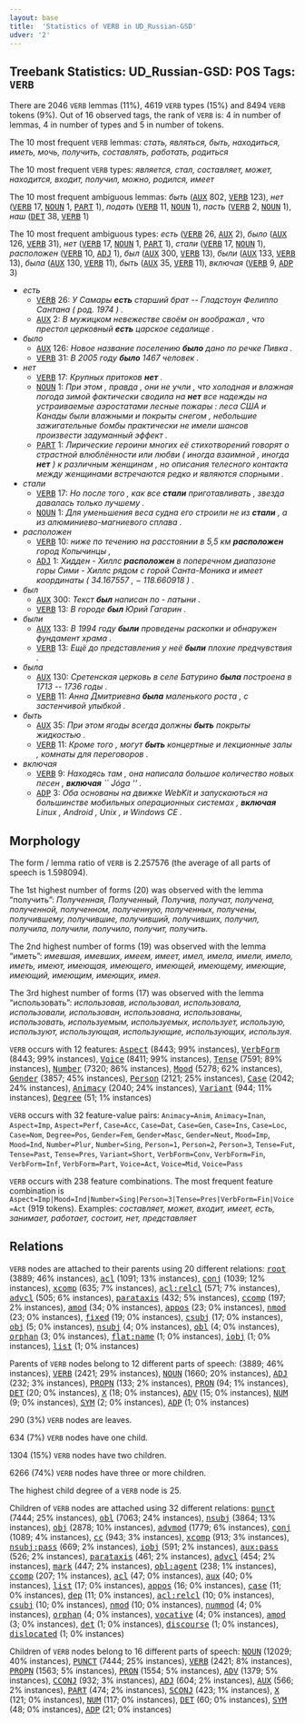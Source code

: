 ```yaml
---
layout: base
title:  'Statistics of VERB in UD_Russian-GSD'
udver: '2'
---
```


## Treebank Statistics: UD_Russian-GSD: POS Tags: `VERB`

There are 2046 `VERB` lemmas (11%), 4619 `VERB` types (15%) and 8494 `VERB` tokens (9%).
Out of 16 observed tags, the rank of `VERB` is: 4 in number of lemmas, 4 in number of types and 5 in number of tokens.

The 10 most frequent `VERB` lemmas: <em>стать, являться, быть, находиться, иметь, мочь, получить, составлять, работать, родиться</em>

The 10 most frequent `VERB` types:  <em>является, стал, составляет, может, находится, входит, получил, можно, родился, имеет</em>

The 10 most frequent ambiguous lemmas: <em>быть</em> (<tt><a href="ru_gsd-pos-AUX.html">AUX</a></tt> 802, <tt><a href="ru_gsd-pos-VERB.html">VERB</a></tt> 123), <em>нет</em> (<tt><a href="ru_gsd-pos-VERB.html">VERB</a></tt> 17, <tt><a href="ru_gsd-pos-NOUN.html">NOUN</a></tt> 1, <tt><a href="ru_gsd-pos-PART.html">PART</a></tt> 1), <em>подать</em> (<tt><a href="ru_gsd-pos-VERB.html">VERB</a></tt> 11, <tt><a href="ru_gsd-pos-NOUN.html">NOUN</a></tt> 1), <em>пасть</em> (<tt><a href="ru_gsd-pos-VERB.html">VERB</a></tt> 2, <tt><a href="ru_gsd-pos-NOUN.html">NOUN</a></tt> 1), <em>наш</em> (<tt><a href="ru_gsd-pos-DET.html">DET</a></tt> 38, <tt><a href="ru_gsd-pos-VERB.html">VERB</a></tt> 1)

The 10 most frequent ambiguous types:  <em>есть</em> (<tt><a href="ru_gsd-pos-VERB.html">VERB</a></tt> 26, <tt><a href="ru_gsd-pos-AUX.html">AUX</a></tt> 2), <em>было</em> (<tt><a href="ru_gsd-pos-AUX.html">AUX</a></tt> 126, <tt><a href="ru_gsd-pos-VERB.html">VERB</a></tt> 31), <em>нет</em> (<tt><a href="ru_gsd-pos-VERB.html">VERB</a></tt> 17, <tt><a href="ru_gsd-pos-NOUN.html">NOUN</a></tt> 1, <tt><a href="ru_gsd-pos-PART.html">PART</a></tt> 1), <em>стали</em> (<tt><a href="ru_gsd-pos-VERB.html">VERB</a></tt> 17, <tt><a href="ru_gsd-pos-NOUN.html">NOUN</a></tt> 1), <em>расположен</em> (<tt><a href="ru_gsd-pos-VERB.html">VERB</a></tt> 10, <tt><a href="ru_gsd-pos-ADJ.html">ADJ</a></tt> 1), <em>был</em> (<tt><a href="ru_gsd-pos-AUX.html">AUX</a></tt> 300, <tt><a href="ru_gsd-pos-VERB.html">VERB</a></tt> 13), <em>были</em> (<tt><a href="ru_gsd-pos-AUX.html">AUX</a></tt> 133, <tt><a href="ru_gsd-pos-VERB.html">VERB</a></tt> 13), <em>была</em> (<tt><a href="ru_gsd-pos-AUX.html">AUX</a></tt> 130, <tt><a href="ru_gsd-pos-VERB.html">VERB</a></tt> 11), <em>быть</em> (<tt><a href="ru_gsd-pos-AUX.html">AUX</a></tt> 35, <tt><a href="ru_gsd-pos-VERB.html">VERB</a></tt> 11), <em>включая</em> (<tt><a href="ru_gsd-pos-VERB.html">VERB</a></tt> 9, <tt><a href="ru_gsd-pos-ADP.html">ADP</a></tt> 3)


* <em>есть</em>
  * <tt><a href="ru_gsd-pos-VERB.html">VERB</a></tt> 26: <em>У Самары <b>есть</b> старший брат -- Гладстоун Фелиппо Сантана ( род. 1974 ) .</em>
  * <tt><a href="ru_gsd-pos-AUX.html">AUX</a></tt> 2: <em>В мужицком невежестве своём он воображал , что престол церковный <b>есть</b> царское седалище .</em>
* <em>было</em>
  * <tt><a href="ru_gsd-pos-AUX.html">AUX</a></tt> 126: <em>Новое название поселению <b>было</b> дано по речке Пивка .</em>
  * <tt><a href="ru_gsd-pos-VERB.html">VERB</a></tt> 31: <em>В 2005 году <b>было</b> 1467 человек .</em>
* <em>нет</em>
  * <tt><a href="ru_gsd-pos-VERB.html">VERB</a></tt> 17: <em>Крупных притоков <b>нет</b> .</em>
  * <tt><a href="ru_gsd-pos-NOUN.html">NOUN</a></tt> 1: <em>При этом , правда , они не учли , что холодная и влажная погода зимой фактически сводила на <b>нет</b> все надежды на устраиваемые аэростатами лесные пожары : леса США и Канады были влажными и покрыты снегом , небольшие зажигательные бомбы практически не имели шансов произвести задуманный эффект .</em>
  * <tt><a href="ru_gsd-pos-PART.html">PART</a></tt> 1: <em>Лирические героини многих её стихотворений говорят о страстной влюблённости или любви ( иногда взаимной , иногда <b>нет</b> ) к различным женщинам , но описания телесного контакта между женщинами встречаются редко и являются спорными .</em>
* <em>стали</em>
  * <tt><a href="ru_gsd-pos-VERB.html">VERB</a></tt> 17: <em>Но после того , как все <b>стали</b> приготавливать , звезда давалась только лучшему .</em>
  * <tt><a href="ru_gsd-pos-NOUN.html">NOUN</a></tt> 1: <em>Для уменьшения веса судна его строили не из <b>стали</b> , а из алюминиево-магниевого сплава .</em>
* <em>расположен</em>
  * <tt><a href="ru_gsd-pos-VERB.html">VERB</a></tt> 10: <em>ниже по течению на расстоянии в 5,5 км <b>расположен</b> город Копычинцы ,</em>
  * <tt><a href="ru_gsd-pos-ADJ.html">ADJ</a></tt> 1: <em>Хидден - Хиллс <b>расположен</b> в поперечном диапазоне горы Сими - Хиллс рядом с горой Санта-Моника и имеет координаты ( 34.167557 , − 118.660918 ) .</em>
* <em>был</em>
  * <tt><a href="ru_gsd-pos-AUX.html">AUX</a></tt> 300: <em>Текст <b>был</b> написан по - латыни .</em>
  * <tt><a href="ru_gsd-pos-VERB.html">VERB</a></tt> 13: <em>В городе <b>был</b> Юрий Гагарин .</em>
* <em>были</em>
  * <tt><a href="ru_gsd-pos-AUX.html">AUX</a></tt> 133: <em>В 1994 году <b>были</b> проведены раскопки и обнаружен фундамент храма .</em>
  * <tt><a href="ru_gsd-pos-VERB.html">VERB</a></tt> 13: <em>Ещё до представления у неё <b>были</b> плохие предчувствия .</em>
* <em>была</em>
  * <tt><a href="ru_gsd-pos-AUX.html">AUX</a></tt> 130: <em>Сретенская церковь в селе Батурино <b>была</b> построена в 1713 -- 1736 годы .</em>
  * <tt><a href="ru_gsd-pos-VERB.html">VERB</a></tt> 11: <em>Анна Дмитриевна <b>была</b> маленького роста , с застенчивой улыбкой .</em>
* <em>быть</em>
  * <tt><a href="ru_gsd-pos-AUX.html">AUX</a></tt> 35: <em>При этом ягоды всегда должны <b>быть</b> покрыты жидкостью .</em>
  * <tt><a href="ru_gsd-pos-VERB.html">VERB</a></tt> 11: <em>Кроме того , могут <b>быть</b> концертные и лекционные залы , комнаты для переговоров .</em>
* <em>включая</em>
  * <tt><a href="ru_gsd-pos-VERB.html">VERB</a></tt> 9: <em>Находясь там , она написала большое количество новых песен , <b>включая</b> `` Jóga &#39;&#39; .</em>
  * <tt><a href="ru_gsd-pos-ADP.html">ADP</a></tt> 3: <em>Оба основаны на движке WebKit и запускаються на большинстве мобильных операционных системах , <b>включая</b> Linux , Android , Unix , и Windows CE .</em>

## Morphology

The form / lemma ratio of `VERB` is 2.257576 (the average of all parts of speech is 1.598094).

The 1st highest number of forms (20) was observed with the lemma “получить”: <em>Полученная, Полученный, Получив, получат, получена, полученной, полученном, полученную, полученных, получены, получившему, получившие, получивший, получивших, получил, получила, получили, получило, получит, получить</em>.

The 2nd highest number of forms (19) was observed with the lemma “иметь”: <em>имевшая, имевших, имеем, имеет, имел, имела, имели, имело, иметь, имеют, имеющая, имеющего, имеющей, имеющему, имеющие, имеющий, имеющим, имеющих, имея</em>.

The 3rd highest number of forms (17) was observed with the lemma “использовать”: <em>использовав, использовал, использовала, использовали, использован, использована, использованы, использовать, используемым, используемых, использует, использую, используют, использующая, использующие, использующих, используя</em>.

`VERB` occurs with 12 features: <tt><a href="ru_gsd-feat-Aspect.html">Aspect</a></tt> (8443; 99% instances), <tt><a href="ru_gsd-feat-VerbForm.html">VerbForm</a></tt> (8443; 99% instances), <tt><a href="ru_gsd-feat-Voice.html">Voice</a></tt> (8411; 99% instances), <tt><a href="ru_gsd-feat-Tense.html">Tense</a></tt> (7591; 89% instances), <tt><a href="ru_gsd-feat-Number.html">Number</a></tt> (7320; 86% instances), <tt><a href="ru_gsd-feat-Mood.html">Mood</a></tt> (5278; 62% instances), <tt><a href="ru_gsd-feat-Gender.html">Gender</a></tt> (3857; 45% instances), <tt><a href="ru_gsd-feat-Person.html">Person</a></tt> (2121; 25% instances), <tt><a href="ru_gsd-feat-Case.html">Case</a></tt> (2042; 24% instances), <tt><a href="ru_gsd-feat-Animacy.html">Animacy</a></tt> (2040; 24% instances), <tt><a href="ru_gsd-feat-Variant.html">Variant</a></tt> (944; 11% instances), <tt><a href="ru_gsd-feat-Degree.html">Degree</a></tt> (51; 1% instances)

`VERB` occurs with 32 feature-value pairs: `Animacy=Anim`, `Animacy=Inan`, `Aspect=Imp`, `Aspect=Perf`, `Case=Acc`, `Case=Dat`, `Case=Gen`, `Case=Ins`, `Case=Loc`, `Case=Nom`, `Degree=Pos`, `Gender=Fem`, `Gender=Masc`, `Gender=Neut`, `Mood=Imp`, `Mood=Ind`, `Number=Plur`, `Number=Sing`, `Person=1`, `Person=2`, `Person=3`, `Tense=Fut`, `Tense=Past`, `Tense=Pres`, `Variant=Short`, `VerbForm=Conv`, `VerbForm=Fin`, `VerbForm=Inf`, `VerbForm=Part`, `Voice=Act`, `Voice=Mid`, `Voice=Pass`

`VERB` occurs with 238 feature combinations.
The most frequent feature combination is `Aspect=Imp|Mood=Ind|Number=Sing|Person=3|Tense=Pres|VerbForm=Fin|Voice=Act` (919 tokens).
Examples: <em>составляет, может, входит, имеет, есть, занимает, работает, состоит, нет, представляет</em>


## Relations

`VERB` nodes are attached to their parents using 20 different relations: <tt><a href="ru_gsd-dep-root.html">root</a></tt> (3889; 46% instances), <tt><a href="ru_gsd-dep-acl.html">acl</a></tt> (1091; 13% instances), <tt><a href="ru_gsd-dep-conj.html">conj</a></tt> (1039; 12% instances), <tt><a href="ru_gsd-dep-xcomp.html">xcomp</a></tt> (635; 7% instances), <tt><a href="ru_gsd-dep-acl-relcl.html">acl:relcl</a></tt> (571; 7% instances), <tt><a href="ru_gsd-dep-advcl.html">advcl</a></tt> (505; 6% instances), <tt><a href="ru_gsd-dep-parataxis.html">parataxis</a></tt> (432; 5% instances), <tt><a href="ru_gsd-dep-ccomp.html">ccomp</a></tt> (197; 2% instances), <tt><a href="ru_gsd-dep-amod.html">amod</a></tt> (34; 0% instances), <tt><a href="ru_gsd-dep-appos.html">appos</a></tt> (23; 0% instances), <tt><a href="ru_gsd-dep-nmod.html">nmod</a></tt> (23; 0% instances), <tt><a href="ru_gsd-dep-fixed.html">fixed</a></tt> (19; 0% instances), <tt><a href="ru_gsd-dep-csubj.html">csubj</a></tt> (17; 0% instances), <tt><a href="ru_gsd-dep-obj.html">obj</a></tt> (5; 0% instances), <tt><a href="ru_gsd-dep-nsubj.html">nsubj</a></tt> (4; 0% instances), <tt><a href="ru_gsd-dep-obl.html">obl</a></tt> (4; 0% instances), <tt><a href="ru_gsd-dep-orphan.html">orphan</a></tt> (3; 0% instances), <tt><a href="ru_gsd-dep-flat-name.html">flat:name</a></tt> (1; 0% instances), <tt><a href="ru_gsd-dep-iobj.html">iobj</a></tt> (1; 0% instances), <tt><a href="ru_gsd-dep-list.html">list</a></tt> (1; 0% instances)

Parents of `VERB` nodes belong to 12 different parts of speech:  (3889; 46% instances), <tt><a href="ru_gsd-pos-VERB.html">VERB</a></tt> (2421; 29% instances), <tt><a href="ru_gsd-pos-NOUN.html">NOUN</a></tt> (1660; 20% instances), <tt><a href="ru_gsd-pos-ADJ.html">ADJ</a></tt> (232; 3% instances), <tt><a href="ru_gsd-pos-PROPN.html">PROPN</a></tt> (133; 2% instances), <tt><a href="ru_gsd-pos-PRON.html">PRON</a></tt> (94; 1% instances), <tt><a href="ru_gsd-pos-DET.html">DET</a></tt> (20; 0% instances), <tt><a href="ru_gsd-pos-X.html">X</a></tt> (18; 0% instances), <tt><a href="ru_gsd-pos-ADV.html">ADV</a></tt> (15; 0% instances), <tt><a href="ru_gsd-pos-NUM.html">NUM</a></tt> (9; 0% instances), <tt><a href="ru_gsd-pos-SYM.html">SYM</a></tt> (2; 0% instances), <tt><a href="ru_gsd-pos-ADP.html">ADP</a></tt> (1; 0% instances)

290 (3%) `VERB` nodes are leaves.

634 (7%) `VERB` nodes have one child.

1304 (15%) `VERB` nodes have two children.

6266 (74%) `VERB` nodes have three or more children.

The highest child degree of a `VERB` node is 25.

Children of `VERB` nodes are attached using 32 different relations: <tt><a href="ru_gsd-dep-punct.html">punct</a></tt> (7444; 25% instances), <tt><a href="ru_gsd-dep-obl.html">obl</a></tt> (7063; 24% instances), <tt><a href="ru_gsd-dep-nsubj.html">nsubj</a></tt> (3864; 13% instances), <tt><a href="ru_gsd-dep-obj.html">obj</a></tt> (2878; 10% instances), <tt><a href="ru_gsd-dep-advmod.html">advmod</a></tt> (1779; 6% instances), <tt><a href="ru_gsd-dep-conj.html">conj</a></tt> (1089; 4% instances), <tt><a href="ru_gsd-dep-cc.html">cc</a></tt> (943; 3% instances), <tt><a href="ru_gsd-dep-xcomp.html">xcomp</a></tt> (913; 3% instances), <tt><a href="ru_gsd-dep-nsubj-pass.html">nsubj:pass</a></tt> (669; 2% instances), <tt><a href="ru_gsd-dep-iobj.html">iobj</a></tt> (591; 2% instances), <tt><a href="ru_gsd-dep-aux-pass.html">aux:pass</a></tt> (526; 2% instances), <tt><a href="ru_gsd-dep-parataxis.html">parataxis</a></tt> (461; 2% instances), <tt><a href="ru_gsd-dep-advcl.html">advcl</a></tt> (454; 2% instances), <tt><a href="ru_gsd-dep-mark.html">mark</a></tt> (447; 2% instances), <tt><a href="ru_gsd-dep-obl-agent.html">obl:agent</a></tt> (238; 1% instances), <tt><a href="ru_gsd-dep-ccomp.html">ccomp</a></tt> (207; 1% instances), <tt><a href="ru_gsd-dep-acl.html">acl</a></tt> (47; 0% instances), <tt><a href="ru_gsd-dep-aux.html">aux</a></tt> (40; 0% instances), <tt><a href="ru_gsd-dep-list.html">list</a></tt> (17; 0% instances), <tt><a href="ru_gsd-dep-appos.html">appos</a></tt> (16; 0% instances), <tt><a href="ru_gsd-dep-case.html">case</a></tt> (11; 0% instances), <tt><a href="ru_gsd-dep-dep.html">dep</a></tt> (11; 0% instances), <tt><a href="ru_gsd-dep-acl-relcl.html">acl:relcl</a></tt> (10; 0% instances), <tt><a href="ru_gsd-dep-csubj.html">csubj</a></tt> (10; 0% instances), <tt><a href="ru_gsd-dep-nmod.html">nmod</a></tt> (10; 0% instances), <tt><a href="ru_gsd-dep-nummod.html">nummod</a></tt> (4; 0% instances), <tt><a href="ru_gsd-dep-orphan.html">orphan</a></tt> (4; 0% instances), <tt><a href="ru_gsd-dep-vocative.html">vocative</a></tt> (4; 0% instances), <tt><a href="ru_gsd-dep-amod.html">amod</a></tt> (3; 0% instances), <tt><a href="ru_gsd-dep-det.html">det</a></tt> (1; 0% instances), <tt><a href="ru_gsd-dep-discourse.html">discourse</a></tt> (1; 0% instances), <tt><a href="ru_gsd-dep-dislocated.html">dislocated</a></tt> (1; 0% instances)

Children of `VERB` nodes belong to 16 different parts of speech: <tt><a href="ru_gsd-pos-NOUN.html">NOUN</a></tt> (12029; 40% instances), <tt><a href="ru_gsd-pos-PUNCT.html">PUNCT</a></tt> (7444; 25% instances), <tt><a href="ru_gsd-pos-VERB.html">VERB</a></tt> (2421; 8% instances), <tt><a href="ru_gsd-pos-PROPN.html">PROPN</a></tt> (1563; 5% instances), <tt><a href="ru_gsd-pos-PRON.html">PRON</a></tt> (1554; 5% instances), <tt><a href="ru_gsd-pos-ADV.html">ADV</a></tt> (1379; 5% instances), <tt><a href="ru_gsd-pos-CCONJ.html">CCONJ</a></tt> (932; 3% instances), <tt><a href="ru_gsd-pos-ADJ.html">ADJ</a></tt> (604; 2% instances), <tt><a href="ru_gsd-pos-AUX.html">AUX</a></tt> (566; 2% instances), <tt><a href="ru_gsd-pos-PART.html">PART</a></tt> (474; 2% instances), <tt><a href="ru_gsd-pos-SCONJ.html">SCONJ</a></tt> (423; 1% instances), <tt><a href="ru_gsd-pos-X.html">X</a></tt> (121; 0% instances), <tt><a href="ru_gsd-pos-NUM.html">NUM</a></tt> (117; 0% instances), <tt><a href="ru_gsd-pos-DET.html">DET</a></tt> (60; 0% instances), <tt><a href="ru_gsd-pos-SYM.html">SYM</a></tt> (48; 0% instances), <tt><a href="ru_gsd-pos-ADP.html">ADP</a></tt> (21; 0% instances)

